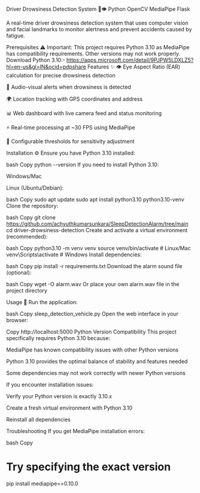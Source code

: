 Driver Drowsiness Detection System 🚗👁️
Python
OpenCV
MediaPipe
Flask

A real-time driver drowsiness detection system that uses computer vision and facial landmarks to monitor alertness and prevent accidents caused by fatigue.

Prerequisites ⚠️
Important: This project requires Python 3.10 as MediaPipe has compatibility requirements. Other versions may not work properly.
Download Python 3.10:- https://apps.microsoft.com/detail/9PJPW5LDXLZ5?hl=en-us&gl=IN&ocid=pdpshare
Features ✨
👁 Eye Aspect Ratio (EAR) calculation for precise drowsiness detection

🚨 Audio-visual alerts when drowsiness is detected

🌍 Location tracking with GPS coordinates and address

📊 Web dashboard with live camera feed and status monitoring

⚡ Real-time processing at ~30 FPS using MediaPipe

🔔 Configurable thresholds for sensitivity adjustment

Installation ⚙️
Ensure you have Python 3.10 installed:

bash
Copy
python --version
If you need to install Python 3.10:

Windows/Mac

Linux (Ubuntu/Debian):

bash
Copy
sudo apt update
sudo apt install python3.10 python3.10-venv
Clone the repository:

bash
Copy
git clone https://github.com/achyuthkumarsunkara/SleepDetectionAlarm/tree/main
cd driver-drowsiness-detection
Create and activate a virtual environment (recommended):

bash
Copy
python3.10 -m venv venv
source venv/bin/activate  # Linux/Mac
venv\Scripts\activate     # Windows
Install dependencies:

bash
Copy
pip install -r requirements.txt
Download the alarm sound file (optional):

bash
Copy
wget -O alarm.wav
Or place your own alarm.wav file in the project directory

Usage 🚀
Run the application:

bash
Copy
sleep_detection_vehicle.py
Open the web interface in your browser:

Copy
http://localhost:5000
Python Version Compatibility
This project specifically requires Python 3.10 because:

MediaPipe has known compatibility issues with other Python versions

Python 3.10 provides the optimal balance of stability and features needed

Some dependencies may not work correctly with newer Python versions

If you encounter installation issues:

Verify your Python version is exactly 3.10.x

Create a fresh virtual environment with Python 3.10

Reinstall all dependencies

Troubleshooting
If you get MediaPipe installation errors:

bash
Copy
# Try specifying the exact version
pip install mediapipe==0.10.0


